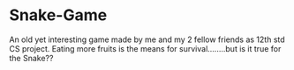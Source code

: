 # Snake-Game
An old yet interesting game made by me and my 2 fellow friends as 12th std CS project. Eating more fruits is the means for survival........but is it true for the Snake??
